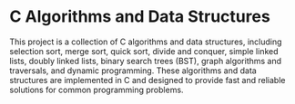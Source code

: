 # C Algorithms and Data Structures
This project is a collection of C algorithms and data structures, including selection sort, merge sort, quick sort, divide and conquer, simple linked lists, doubly linked lists, binary search trees (BST), graph algorithms and traversals, and dynamic programming. These algorithms and data structures are implemented in C and designed to provide fast and reliable solutions for common programming problems.
